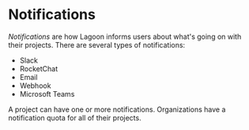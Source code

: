 # Notifications

_Notifications_ are how Lagoon informs users about what's going on with their projects. There are several types of notifications:

 - Slack
 - RocketChat
 - Email
 - Webhook
 - Microsoft Teams

A project can have one or more notifications. Organizations have a notification quota for all of their projects.
